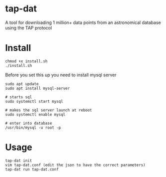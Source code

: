 # tap-dat
A tool for downloading 1 million+ data points from an astronomical database using the TAP protocol

# Install
```
chmod +x install.sh
./install.sh
```
Before you set this up you need to install mysql server
```
sudo apt update
sudo apt install mysql-server

# starts sql
sudo systemctl start mysql

# makes the sql server launch at reboot
sudo systemctl enable mysql

# enter into database
/usr/bin/mysql -u root -p

```

# Usage
```
tap-dat init
vim tap-dat.conf (edit the json to have the correct parameters)
tap-dat run tap-dat.conf
```
